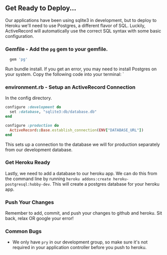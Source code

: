 ## Get Ready to Deploy...

Our applications have been using sqlite3 in development, but to deploy to Heroku we'll need to use Postgres, a different flavor of SQL. Luckily, ActiveRecord will automatically use the correct SQL syntax with some basic configuration. 

### Gemfile - Add the `pg` gem to your gemfile. 

```ruby 
  gem 'pg'
```

Run bundle install. If you get an error, you may need to install Postgres on your system. Copy the following code into your terminal: `

### environment.rb  - Setup an ActiveRecord Connection
In the config directory. 

```ruby
configure :development do
  set :database, "sqlite3:db/database.db"
end

configure :production do
  ActiveRecord::Base.establish_connection(ENV["DATABASE_URL"])
end
```

This sets up a connection to the database we will for production separately from our development database.


### Get Heroku Ready

Lastly, we need to add a database to our heroku app. We can do this from the command line by running `heroku addons:create heroku-postgresql:hobby-dev`. This will create a postgres database for your heroku app. 

### Push Your Changes

Remember to add, commit, and push your changes to github and heroku. Sit back, relax OR google your error!

### Common Bugs

+ We only have `pry` in our development group, so make sure it's not required in your application controller before you push to heroku. 